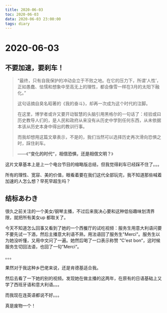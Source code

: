 ```yaml
---
title: 2020-06-03
toc: 2020-06-03
data: 2020-06-03 23:00:00
tags: diary
---
```



# 2020-06-03

## 不要加速，要刹车！

> “最终，只有自我保护的冲动会立于不败之地。在它的压力下，所谓‘人性’，正如愚蠢、怯懦和想象中至高无上的理性，都会像雪一样在3月的太阳下融化。”
>
> 这句话摘自臭名昭著的《我的奋斗》，却再一次成为这个时代的注脚。
>
> 在这里，博学者或许又要开动智慧的头脑引用黑格尔的一句话了：经验或曰历史教导人们的，是人民和政府从来没有从历史中学到任何东西，从未依据本该从历史本身中得出的教训行事。
>
> 而我却想用这篇文章表示，不是的，我们当然可以选择历史再次滑向恐惧之时，踩住刹车。
>
> ——《**“变化的时代”，相信恐惧，还是相信文明？**》



这片文章基本上是上一个电台节目的缩略版总结，但我觉得刹车已经踩不住了。。。

所有的理性、宽容、美的价值，眼看着要在我们这代全部玩完，我不知道那些喊着加速的人怎么想？早死早超生吗？



## 结标あわき

很久之前关注的一个美女/钢琴主播，不过后来我决心要和这种低俗趣味划清界限，就把所有美女up 都取关了。

今天不知道怎么回事又看到了她的一个西餐厅的试吃视频：服务生用意大利语问要不要先试一下酒，然后主播意大利语不熟，用法语回了服务生"Merci"。服务生以为她没听懂，又用中文问了一遍。她然后喝了一口表示称赞 “C'est bon“，这时候服务生切回法语，也回了一句”Merci“。

。。。

果然对于我这种乡巴佬来说，还是肯德基适合我。

然后去看了一下她的别的视频。发现她在做主播的这两年，在原有的日语基础上又学了西班牙语和意大利语。。。

而我现在连英语都说不好。。。

真是废物一个！



